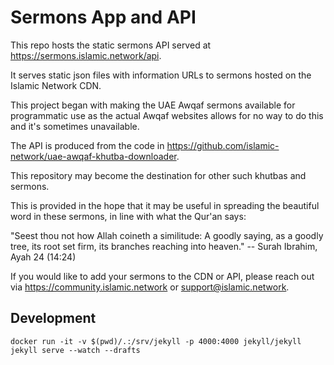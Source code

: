 # Sermons App and API

This repo hosts the static sermons API served at https://sermons.islamic.network/api.

It serves static json files with information URLs to sermons hosted on the Islamic Network CDN.

This project began with making the UAE Awqaf sermons available for programmatic use as the actual Awqaf websites allows 
for no way to do this and it's sometimes unavailable.

The API is produced from the code in https://github.com/islamic-network/uae-awqaf-khutba-downloader.

This repository may become the destination for other such khutbas and sermons.

This is provided in the hope that it may be useful in spreading the beautiful word in these sermons, in line with what the Qur'an says:

"Seest thou not how Allah coineth a similitude: A goodly saying, as a goodly tree, its root set firm, its branches reaching into heaven."
  -- Surah Ibrahim, Ayah 24 (14:24)

If you would like to add your sermons to the CDN or API, please reach out via https://community.islamic.network or support@islamic.network.


## Development
```
docker run -it -v $(pwd)/.:/srv/jekyll -p 4000:4000 jekyll/jekyll jekyll serve --watch --drafts
```